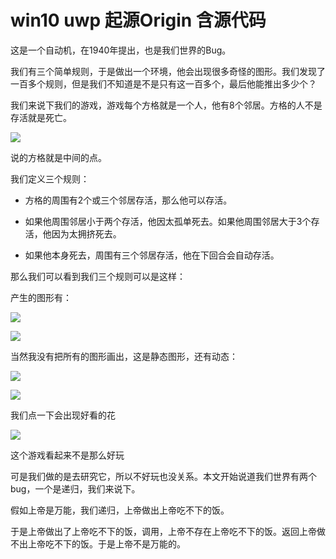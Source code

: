 # win10 uwp 起源Origin 含源代码

这是一个自动机，在1940年提出，也是我们世界的Bug。

我们有三个简单规则，于是做出一个环境，他会出现很多奇怪的图形。我们发现了一百多个规则，但是我们不知道是不是只有这一百多个，最后他能推出多少个？


<!--more-->
<!-- CreateTime:2020/3/5 9:26:17 -->


<div id="toc"></div>
<!-- csdn -->

<!-- 草稿 -->

我们来说下我们的游戏，游戏每个方格就是一个人，他有8个邻居。方格的人不是存活就是死亡。

![](http://image.acmx.xyz/2128cc96-e1ca-4bdd-8812-1c2a302fa87e20161230214413.jpg)

说的方格就是中间的点。

我们定义三个规则：

 - 方格的周围有2个或三个邻居存活，那么他可以存活。

 - 如果他周围邻居小于两个存活，他因太孤单死去。如果他周围邻居大于3个存活，他因为太拥挤死去。

 - 如果他本身死去，周围有三个邻居存活，他在下回合会自动存活。

那么我们可以看到我们三个规则可以是这样：

产生的图形有：

![](http://image.acmx.xyz/f3df3fa9-4243-40b9-9862-fc48042b0c5bsimulate2.gif)

![](http://image.acmx.xyz/f3df3fa9-4243-40b9-9862-fc48042b0c5bsimulate2.gif)

当然我没有把所有的图形画出，这是静态图形，还有动态：



![](http://image.acmx.xyz/f3df3fa9-4243-40b9-9862-fc48042b0c5bsimulate1.gif)

![](http://image.acmx.xyz/f3df3fa9-4243-40b9-9862-fc48042b0c5bsimulate2.gif)

我们点一下会出现好看的花

![](http://image.acmx.xyz/f3df3fa9-4243-40b9-9862-fc48042b0c5bsimulate3.gif)

这个游戏看起来不是那么好玩

可是我们做的是去研究它，所以不好玩也没关系。本文开始说道我们世界有两个bug，一个是递归，我们来说下。

假如上帝是万能，我们递归，上帝做出上帝吃不下的饭。

于是上帝做出了上帝吃不下的饭，调用，上帝不存在上帝吃不下的饭。返回上帝做不出上帝吃不下的饭。于是上帝不是万能的。

